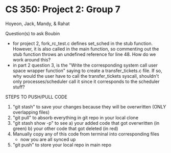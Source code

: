 # CS 350: Project 2: Group 7
Hoyeon, Jack, Mandy, & Rahat

Question(s) to ask Boubin
- for project 2, fork_rc_test.c defines set_sched in the stub function. However, it is also called in the main function, so commenting out the stub function throws an undefined reference for line 48. How do we work around this?
- in part 2 question 3, is the "Write the corresponding system call user space wrapper function" saying to create a transfer_tickets.c file. If so, why would the user have to call the transfer_tickets syscall, shouldn't only processes/scheduler call it
  since it corresponds to the scheduler stuff?

STEPS TO PUSH/PULL CODE

1. "git stash" to save your changes because they will be overwritten (ONLY overlapping files)
2. "git pull" to absorb everything in git repo in your local clone
3. "git stash show -p" to see 
	a) your added code that got overwritten (in green) 
	b) your other code that got deleted (in red)
4. Manually copy any of this code from terminal into corresponding files
	* now you are all synced up
5. "git push" to store your local repo in main repo
